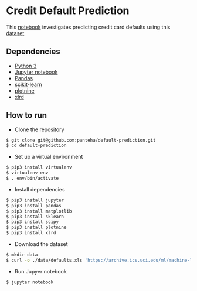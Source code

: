 # Credit Default Prediction

This [notebook](Default_prediction.ipynb) investigates predicting credit card defaults using
this [dataset](https://archive.ics.uci.edu/ml/datasets/default+of+credit+card+clients).

## Dependencies

* [Python 3](https://www.python.org/download/releases/3.0/)
* [Jupyter notebook](http://jupyter.org/)
* [Pandas](https://pandas.pydata.org/)
* [scikit-learn](http://scikit-learn.org/)
* [plotnine](https://github.com/has2k1/plotnine)
* [xlrd](https://github.com/python-excel/xlrd)

## How to run

* Clone the repository
```bash
$ git clone git@github.com:panteha/default-prediction.git
$ cd default-prediction
```
* Set up a virtual environment
```bash
$ pip3 install virtualenv
$ virtualenv env
$ . env/bin/activate
```
* Install dependencies
```bash
$ pip3 install jupyter
$ pip3 install pandas
$ pip3 install matplotlib
$ pip3 install sklearn
$ pip3 install scipy
$ pip3 install plotnine
$ pip3 install xlrd
```
* Download the dataset
```bash
$ mkdir data
$ curl -o ./data/defaults.xls 'https://archive.ics.uci.edu/ml/machine-learning-databases/00350/default%20of%20credit%20card%20clients.xls'
```
* Run Jupyer notebook
```bash
$ jupyter notebook
```
